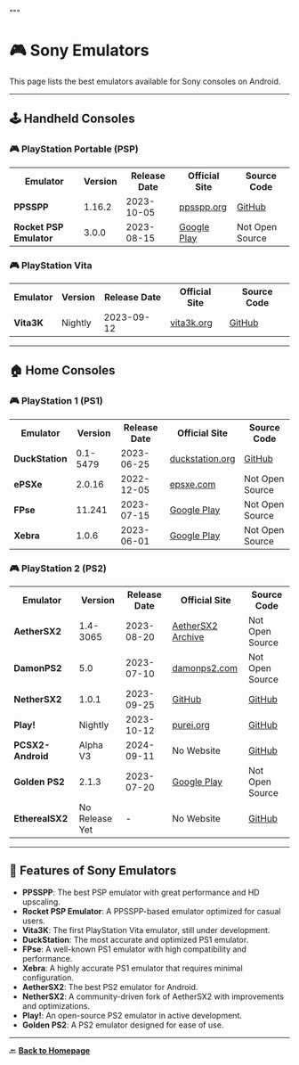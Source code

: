 """

# 🎮 Sony Emulators

This page lists the best emulators available for Sony consoles on Android.

---

## 🕹️ Handheld Consoles

### 🎮 PlayStation Portable (PSP)
<table>
  <tr>
    <th>Emulator</th>
    <th>Version</th>
    <th>Release Date</th>
    <th>Official Site</th>
    <th>Source Code</th>
  </tr>
  <tr>
    <td><b>PPSSPP</b></td>
    <td>1.16.2</td>
    <td>2023-10-05</td>
    <td><a href="https://www.ppsspp.org/">ppsspp.org</a></td>
    <td><a href="https://github.com/hrydgard/ppsspp">GitHub</a></td>
  </tr>
  <tr>
    <td><b>Rocket PSP Emulator</b></td>
    <td>3.0.0</td>
    <td>2023-08-15</td>
    <td><a href="https://play.google.com/store/apps/details?id=com.emulator.rocketspp">Google Play</a></td>
    <td>Not Open Source</td>
  </tr>
</table>

### 🎮 PlayStation Vita
<table>
  <tr>
    <th>Emulator</th>
    <th>Version</th>
    <th>Release Date</th>
    <th>Official Site</th>
    <th>Source Code</th>
  </tr>
  <tr>
    <td><b>Vita3K</b></td>
    <td>Nightly</td>
    <td>2023-09-12</td>
    <td><a href="https://vita3k.org/">vita3k.org</a></td>
    <td><a href="https://github.com/Vita3K/Vita3K">GitHub</a></td>
  </tr>
</table>

---

## 🏠 Home Consoles

### 🎮 PlayStation 1 (PS1)
<table>
  <tr>
    <th>Emulator</th>
    <th>Version</th>
    <th>Release Date</th>
    <th>Official Site</th>
    <th>Source Code</th>
  </tr>
  <tr>
    <td><b>DuckStation</b></td>
    <td>0.1-5479</td>
    <td>2023-06-25</td>
    <td><a href="https://www.duckstation.org/">duckstation.org</a></td>
    <td><a href="https://github.com/stenzek/duckstation">GitHub</a></td>
  </tr>
  <tr>
    <td><b>ePSXe</b></td>
    <td>2.0.16</td>
    <td>2022-12-05</td>
    <td><a href="https://www.epsxe.com/">epsxe.com</a></td>
    <td>Not Open Source</td>
  </tr>
  <tr>
    <td><b>FPse</b></td>
    <td>11.241</td>
    <td>2023-07-15</td>
    <td><a href="https://play.google.com/store/apps/details?id=com.emulator.fpse">Google Play</a></td>
    <td>Not Open Source</td>
  </tr>
  <tr>
    <td><b>Xebra</b></td>
    <td>1.0.6</td>
    <td>2023-06-01</td>
    <td><a href="https://play.google.com/store/apps/details?id=com.dokutajigokusai.xebra">Google Play</a></td>
    <td>Not Open Source</td>
  </tr>
</table>

### 🎮 PlayStation 2 (PS2)
<table>
  <tr>
    <th>Emulator</th>
    <th>Version</th>
    <th>Release Date</th>
    <th>Official Site</th>
    <th>Source Code</th>
  </tr>
  <tr>
    <td><b>AetherSX2</b></td>
    <td>1.4-3065</td>
    <td>2023-08-20</td>
    <td><a href="https://www.aethersx2.com/archive/">AetherSX2 Archive</a></td>
    <td>Not Open Source</td>
  </tr>
  <tr>
    <td><b>DamonPS2</b></td>
    <td>5.0</td>
    <td>2023-07-10</td>
    <td><a href="https://www.damonps2.com/">damonps2.com</a></td>
    <td>Not Open Source</td>
  </tr>
  <tr>
    <td><b>NetherSX2</b></td>
    <td>1.0.1</td>
    <td>2023-09-25</td>
    <td><a href="https://github.com/Trixarian/NetherSX2-patch">GitHub</a></td>
    <td><a href="https://github.com/Trixarian/NetherSX2-patch">GitHub</a></td>
  </tr>
  <tr>
    <td><b>Play!</b></td>
    <td>Nightly</td>
    <td>2023-10-12</td>
    <td><a href="https://purei.org/">purei.org</a></td>
    <td><a href="https://github.com/jpd002/Play-">GitHub</a></td>
  </tr>
   <tr>
    <td><b>PCSX2-Android</b></td>
    <td>Alpha V3</td>
    <td>2024-09-11</td>
    <td>No Website</td>
    <td><a href="https://github.com/XForYouX/PCSX2-Android">GitHub</a></td>
   </tr>
  <tr>
    <td><b>Golden PS2</b></td>
    <td>2.1.3</td>
    <td>2023-07-20</td>
    <td><a href="https://play.google.com/store/apps/details?id=com.fpsemulator.goldpps2">Google Play</a></td>
    <td>Not Open Source</td>
  </tr>
  <tr>
    <td><b>EtherealSX2</b></td>
    <td>No Release Yet</td>
    <td>-</td>
    <td>No Website</td>
    <td><a href="https://github.com/Trixarian/EtherealSX2">GitHub</a></td>
  </tr>
</table>

---

## 🔄 Features of Sony Emulators

- **PPSSPP**: The best PSP emulator with great performance and HD upscaling.
- **Rocket PSP Emulator**: A PPSSPP-based emulator optimized for casual users.
- **Vita3K**: The first PlayStation Vita emulator, still under development.
- **DuckStation**: The most accurate and optimized PS1 emulator.
- **FPse**: A well-known PS1 emulator with high compatibility and performance.
- **Xebra**: A highly accurate PS1 emulator that requires minimal configuration.
- **AetherSX2**: The best PS2 emulator for Android.
- **NetherSX2**: A community-driven fork of AetherSX2 with improvements and optimizations.
- **Play!**: An open-source PS2 emulator in active development.
- **Golden PS2**: A PS2 emulator designed for ease of use.

---

🔙 **[Back to Homepage](../index.md)**

